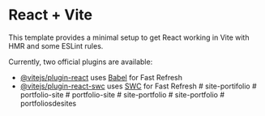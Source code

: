 # React + Vite

This template provides a minimal setup to get React working in Vite with HMR and some ESLint rules.

Currently, two official plugins are available:

- [@vitejs/plugin-react](https://github.com/vitejs/vite-plugin-react/blob/main/packages/plugin-react/README.md) uses [Babel](https://babeljs.io/) for Fast Refresh
- [@vitejs/plugin-react-swc](https://github.com/vitejs/vite-plugin-react-swc) uses [SWC](https://swc.rs/) for Fast Refresh
#   s i t e - p o r t i f o l i o  
 #   p o r t f o l i o - s i t e  
 #   p o r t f o l i o - s i t e  
 #   s i t e - p o r t f o l i o  
 #   s i t e - p o r t f o l i o  
 #   p o r t f o l i o s d e s i t e s  
 